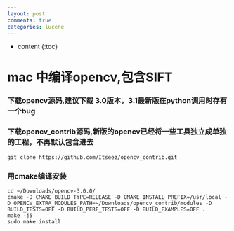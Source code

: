 ```yaml
---
layout: post
comments: true
categories: lucene
---
```


* content
{:toc}

# mac 中编译opencv,包含SIFT

### 下载opencv源码,建议下载 3.0版本，3.1最新版在python调用时存有一个bug

### 下载opencv_contrib源码,新版的opencv已经将一些工具独立成单独的工程，不再默认包含进去 

    git clone https://github.com/Itseez/opencv_contrib.git

### 用cmake编译安装

    cd ~/Downloads/opencv-3.0.0/
	cmake -D CMAKE_BUILD_TYPE=RELEASE -D CMAKE_INSTALL_PREFIX=/usr/local -D OPENCV_EXTRA_MODULES_PATH=~/Downloads/opencv_contrib/modules -D BUILD_TESTS=OFF -D BUILD_PERF_TESTS=OFF -D BUILD_EXAMPLES=OFF . 
    make -j5
    sudo make install




